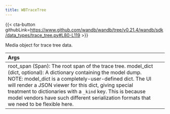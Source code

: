 ```yaml
---
title: WBTraceTree
---
```


{{< cta-button githubLink=https://www.github.com/wandb/wandb/tree/v0.21.4/wandb/sdk/data_types/trace_tree.py#L80-L119 >}}

Media object for trace tree data.

| Args |  |
| :--- | :--- |
|  root_span (Span): The root span of the trace tree. model_dict (dict, optional): A dictionary containing the model dump. NOTE: model_dict is a completely-user-defined dict. The UI will render a JSON viewer for this dict, giving special treatment to dictionaries with a `_kind` key. This is because model vendors have such different serialization formats that we need to be flexible here. |
